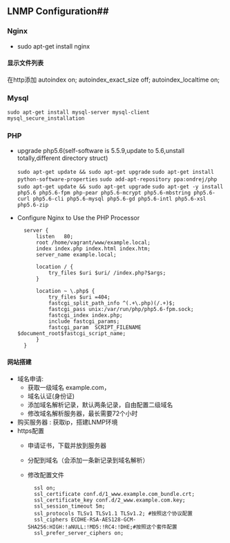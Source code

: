 
## LNMP Configuration##

### Nginx ###
- sudo apt-get install nginx 
#### 显示文件列表 ####
在http添加
    autoindex on;
    autoindex_exact_size off;
    autoindex_localtime on;
### Mysql ###
    sudo apt-get install mysql-server mysql-client
    mysql_secure_installation

### PHP ###
- upgrade php5.6(self-software is 5.5.9,update to 5.6,unstall totally,different directory struct)

    `sudo apt-get update && sudo apt-get upgrade`
    `sudo apt-get install python-software-properties`
	`sudo add-apt-repository ppa:ondrej/php`
	`sudo apt-get update && sudo apt-get upgrade`
	`sudo apt-get -y install php5.6 php5.6-fpm php-pear php5.6-mcrypt php5.6-mbstring php5.6-curl php5.6-cli php5.6-mysql php5.6-gd php5.6-intl php5.6-xsl php5.6-zip`
- Configure Nginx to Use the PHP Processor
	  
		server {
			listen   80;
			root /home/vagrant/www/example.local;
			index index.php index.html index.htm;		
			server_name example.local;
		
			location / {
				try_files $uri $uri/ /index.php?$args;
			}
		
			location ~ \.php$ {
				try_files $uri =404;
				fastcgi_split_path_info ^(.+\.php)(/.+)$;
				fastcgi_pass unix:/var/run/php/php5.6-fpm.sock;
				fastcgi_index index.php;
				include fastcgi_params;
				fastcgi_param  SCRIPT_FILENAME  $document_root$fastcgi_script_name;
			}
		}

#### 网站搭建 ####

- 域名申请:
	- 获取一级域名 example.com，
	- 域名认证(身份证)
	- 添加域名解析记录，默认两条记录，自由配置二级域名 
	- 修改域名解析服务器，最长需要72个小时
- 购买服务器 : 获取ip，搭建LNMP环境 
- https配置
	- 申请证书，下载并放到服务器
	- 分配到域名（会添加一条新记录到域名解析）
	- 修改配置文件

		    ssl on;
			ssl_certificate conf.d/1_www.example.com_bundle.crt;
			ssl_certificate_key conf.d/2_www.example.com.key;
			ssl_session_timeout 5m;
			ssl_protocols TLSv1 TLSv1.1 TLSv1.2; #按照这个协议配置
			ssl_ciphers ECDHE-RSA-AES128-GCM-SHA256:HIGH:!aNULL:!MD5:!RC4:!DHE;#按照这个套件配置
			ssl_prefer_server_ciphers on;
